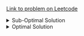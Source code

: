 <!-- [Link to Striver's SDE Sheet]() -->

[Link to problem on Leetcode](https://leetcode.com/problems/find-and-replace-pattern/)



<details><summary>Sub-Optimal Solution</summary>

Sub-Optimal Solution: TC = `O(NM)`, SC = `O(26 x 2)` 

- For each word in the list do the following:
- Declare a vector of size 26 to map the characters and initialise to -1.
- Maintain a set to check for unique characters.
- Traverse the word and check if the i-th character of pattern has been mapped or not.
- If not mapped, check if the set already contains the to be mapped character. If it doesn't map the character and if it does, break out of the loop because this will never match.
- If mapped, check if the mapped character matches with the current character. If it doesn't break out of the loop, else continue further traversals.


Runtime: `2 ms`, faster than `91.01%`<br>
Memory Usage: `8.3 MB`, less than `77.06%`<br>

<details><summary>Clean Code</summary>

![](https://github.com/archishmanghos/code-images/blob/master/Leetcode/890-A.png)

</details>

</details>



<details><summary>Optimal Solution</summary>

Optimal Solution: TC = `O(NM)`, SC = `O(26)`

- We normalise the pattern first.
- Normalising means changing the word such that each character is replaced by order of occurence.
- For example, for "sspqc", s occurs first, hence gets replaced by 'a' (for all s), p occurs next and is replaced by 'b', q is next and is replaced by 'c' and finally c by 'd'. So the normalised string for "sspqc" will be "aabcd".
- Next, we traverse the words array and check if the normalised version of the word is equal to the normalised pattern, if it is, we can push this to our answer.


Runtime: `0 ms`, faster than `100.00%`<br>
Memory Usage: `8.1 MB`, less than `83.72%`<br>


<details><summary>Clean Code</summary>

![](https://github.com/archishmanghos/code-images/blob/master/Leetcode/890-B.png)

</details>

</details>